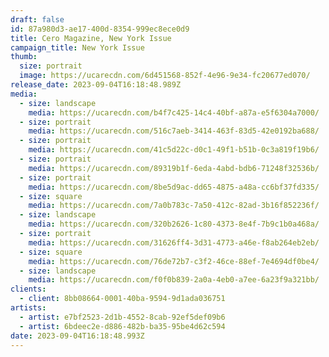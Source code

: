 ```yaml
---
draft: false
id: 87a980d3-ae17-400d-8354-999ec8ece0d9
title: Cero Magazine, New York Issue
campaign_title: N﻿ew York Issue
thumb:
  size: portrait
  image: https://ucarecdn.com/6d451568-852f-4e96-9e34-fc20677ed070/
release_date: 2023-09-04T16:18:48.989Z
media:
  - size: landscape
    media: https://ucarecdn.com/b4f7c425-14c4-40bf-a87a-e5f6304a7000/
  - size: portrait
    media: https://ucarecdn.com/516c7aeb-3414-463f-83d5-42e0192ba688/
  - size: portrait
    media: https://ucarecdn.com/41c5d22c-d0c1-49f1-b51b-0c3a819f19b6/
  - size: portrait
    media: https://ucarecdn.com/89319b1f-6eda-4abd-bdb6-71248f32536b/
  - size: portrait
    media: https://ucarecdn.com/8be5d9ac-dd65-4875-a48a-cc6bf37fd335/
  - size: square
    media: https://ucarecdn.com/7a0b783c-7a50-412c-82ad-3b16f852236f/
  - size: landscape
    media: https://ucarecdn.com/320b2626-1c80-4373-8e4f-7b9c1b0a468a/
  - size: portrait
    media: https://ucarecdn.com/31626ff4-3d31-4773-a46e-f8ab264eb2eb/
  - size: square
    media: https://ucarecdn.com/76de72b7-c3f2-46ce-88ef-7e4694df0be4/
  - size: landscape
    media: https://ucarecdn.com/f0f0b839-2a0a-4eb0-a7ee-6a23f9a321bb/
clients:
  - client: 8bb08664-0001-40ba-9594-9d1ada036751
artists:
  - artist: e7bf2523-2d1b-4552-8cab-92ef5def09b6
  - artist: 6bdeec2e-d886-482b-ba35-95be4d62c594
date: 2023-09-04T16:18:48.993Z
---
```

